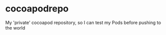 cocoapodrepo
============

My 'private' cocoapod repository, so I can test my Pods before pushing to the world
